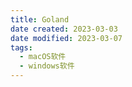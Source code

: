 ```yaml
---
title: Goland
date created: 2023-03-03
date modified: 2023-03-07
tags:
  - macOS软件
  - windows软件
---
```

